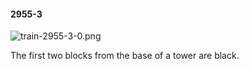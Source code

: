#### 2955-3
![train-2955-3-0.png](https://github.com/lil-lab/nlvr/raw/master/nlvr/train/images/37/train-2955-3-0.png "train-2955-3-0.png")

The first two blocks from the base of a tower are black.